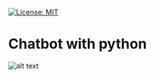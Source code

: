 [![License: MIT](https://img.shields.io/badge/License-MIT-yellow.svg)](https://opensource.org/licenses/MIT)

# Chatbot with python

![alt text](https://cdn.technologyadvice.com/wp-content/uploads/2018/02/friendly-chatbot-700x408.jpg)

